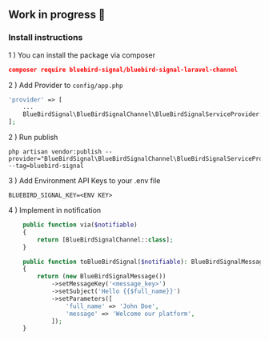## Work in progress 🙇‍


### Install instructions

1 ) You can install the package via composer
```json 
composer require bluebird-signal/bluebird-signal-laravel-channel
```

2 ) Add Provider to `config/app.php`
```php
'provider' => [
    ...
    BlueBirdSignal\BlueBirdSignalChannel\BlueBirdSignalServiceProvider::class
];
```

2 ) Run publish 
```composer log
php artisan vendor:publish --provider="BlueBirdSignal\BlueBirdSignalChannel\BlueBirdSignalServiceProvider" --tag=bluebird-signal
```
3 ) Add Environment API Keys to your .env file 
```dotenv
BLUEBIRD_SIGNAL_KEY=<ENV KEY>
```
4 ) Implement in notification
```php
    public function via($notifiable)
    {
        return [BlueBirdSignalChannel::class];
    }

    public function toBlueBirdSignal($notifiable): BlueBirdSignalMessage
    {
        return (new BlueBirdSignalMessage())
            ->setMessageKey('<message_key>')
            ->setSubject('Hello {{$full_name}}')
            ->setParameters([
                'full_name' => 'John Doe',
                'message' => 'Welcome our platform',
            ]);
    }
```
